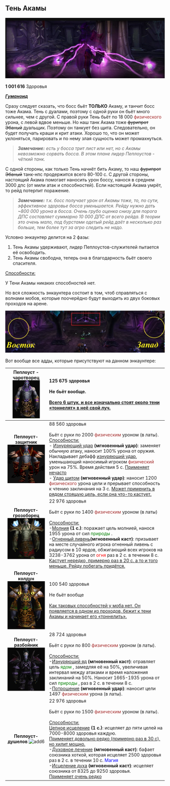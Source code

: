 ## Тень Акамы ##

![Ten](/img/Ten'Akami1.png)  

**1 001 616** Здоровья

<em><u><b>Гуманоид</b></u></em>

Сразу следует сказать, что босс бьёт **ТОЛЬКО** Акаму, и танчит босс тоже Акама. Тень с дуалами, поэтому с одной руки он бьёт много сильнее, чем с другой. С правой руки Тень бьёт по 18 000 <span style = "color:brown"> физического </span> урона, с левой вдвое меньше. Но наш танк Акама тоже ~~фурипрот Эбаный~~ дуальщик. Поэтому он танкует без щита. Следовательно, он будет получать краши и крит атаки. Хорошо то, что он может уклоняться, парировать и по нему злая сущность может промахнуться.

> ***Замечание:** есть у босса трит лист или нет, но с Акамы невозможно сорвать босса. В этом плане лидер Пеплоустов - чёткий танк.*

С одной стороны, как только Тень начнёт бить Акаму, то наш ~~фурипрот Эбаный~~ танк-нпс продержится всего 80-100 с. С другой стороны, настоящий Акама помогает наносить урон боссу, нанося в среднем 3000 дпс (от мили атак и способностей). Если настоящий Акама умрёт, то рейд потерпит поражение. 

>***Замечание:** т.к. босс получает урон от Акамы тоже, то, по сути, эффективное здоровье босса уменьшается. Рейду нужно дать ~800 000 урона в босса. Очень грубо оценка снизу для порога ДПС составляет суммарно 10 000 ДПС от всего рейда. В теории это очень мало, под бурстами одетый рейд даёт в несколько раз больше, тем более тут за агро следить не надо.*

Условно энкаунтер делится на 2 фазы: 

1. Тень Акамы удерживают, лидер Пеплоустов-служителей пытается её освободить.
2. Тень Акамы свободна, теперь она в благодарность бьёт своего спасителя.

<u>Способности:</u>

У Тени Акамы никаких способностей нет. 

Но вся сложность энкаунтера состоит в том, чтоб справляться с волнами мобов, которые поочерёдно будут выходить из двух боковых проходов на арене. 

![Teni](/img/Ten'Akami2.jpg)  

Вот вообще все адды, которые присутствуют на данном энкаунтере:

| **Пеплоуст - чаротворец** <br/> ![add1](/img/Ten'Akami_add1.png) | 125 675 здоровья  <br/><br/> Не бьёт вообще. <br/><br/> <u>Всего 6 штук, и все изначально стоят около тени «тоннелят» в неё свой луч.</u> |
|:---:|:---|
|**Пеплоуст-защитник** <br/> ![add2](/img/Ten'Akami_add2.png)| 88 560 здоровья <br/><br/> Бьёт с руки по 2000 <span style = "color:brown"> физическим </span> уроном (в латы). <br/> <u>Способности:</u> <br/> - [Изнуряющий удар](https://ru.tbc.wowhead.com/spell=41178) **(мгновенный удар)**: заменяет обычную атаку, наносит 100% урона от оружия. Накладывает дебафф [изнуряющий удар](https://ru.tbc.wowhead.com/spell=41179), уменьшающий наносимый игроком <span style = "color:brown"> физический </span> урон на 75%. Время действия 5 с. <u> Применяет нечасто </u> <br/> - [Удар щитом](https://ru.tbc.wowhead.com/spell=41180) **(мгновенный удар)**: наносит 1200 <span style = "color:brown"> физического </span> урона цели и прерывает способность к чтению заклинания на 3 с. <u> Может применить в рядом стоящую цель, если она что-то кастует. </u> |
|**Пеплоуст-грозоборец** <br/> ![add3](/img/Ten'Akami_add3.png)|22 976 здоровья <br/><br/> Бьёт с руки по 1400 <span style = "color:brown"> физическим </span> уроном (в латы) <br/><br/> <u>Способности:</u> <br/> -[Молния](https://ru.tbc.wowhead.com/spell=42024) **(1 с.)**: поражает цель молнией, нанося 1955 урона от сил <span style = "color:green"> природы </span>. <br/> -[Огненный ливень](https://ru.tbc.wowhead.com/spell=42023)**(мгновенный каст)**: призывает на месте случайного игрока огненный ливень с радиусом в 10 ярдов, обжигающий всех игроков на 3238-3762 урона от <span style = "color:red"> огня </span> раз в 2 с. в течении 8 с. <br/> <u>Кастует нередко, примерно раз в 20 с. а то и того меньше. Рейду побегать придётся. </u>|
|**Пеплоуст-колдун** ![add4](/img/Ten'Akami_add4.png)| 100 540 здоровья <br/><br/> Не бьёт вообще <br/><br/> <u> Как таковых способностей у моба нет. Он появляется в одном из проходов, бежит к тени Акамы и начинает его «тоннелить». </u> |
|**Пеплоуст-разбойник** ![add5](/img/Ten'Akami_add5.png)|28 724 здоровья <br/><br/> Бьёт с руки по 800 <span style = "color:brown"> физическим </span> уроном (в латы). <br/> <br/> <u>Способности:</u> <br/> -[Изнуряющий яд](https://ru.tbc.wowhead.com/spell=41978) **(мгновенный каст)**: отравляет цель <span style = "color:green"> ядом </span>, замедляя её на 50%, увеличивая интервал между атаками и время наложения заклинаний на 50%. Наносит 1665-1935 урона от сил <span style = "color:green"> природы </span>, раз в 2 с. в течении 8 с. <br/> -[Потрошение](https://ru.tbc.wowhead.com/spell=41177) **(мгновенный удар)**: наносит цели 1497 <span style = "color:brown"> физическим </span> урона (в латы).|
|**Пеплоуст-душелов** ![add6](/img/Ten'Akami_add6.png)|22 976 здоровья <br/><br/> Бьёт с руки по 1500 <span style = "color:brown"> физическим </span> уроном (в латы). <br/> <br/> <u>Способности:</u> <br/> [Цепное исцеление](https://ru.tbc.wowhead.com/spell=42027) **(1 с.)**: исцеляет до пяти целей на 7000-8000 здоровья каждую. <br/> <u> Применяет довольно редко (примерно раз в 30 с), но хилит мощно. </u> <br/> -[Духовное лечение](https://ru.tbc.wowhead.com/spell=42025) **(мгновенный каст)**: бафает союзника хоткой, которая исцеляет 2500 здоровья раз в 2 с. в течении 10 с. <span style = "color:blue"> Магия </span> <br/> -[Исцеление духа](https://ru.tbc.wowhead.com/spell=42317) **(мгновенный каст)**: исцеляет союзника от 8325 до 9250 здоровья. <br/> <u> Применяет очень редко </u>|


<script>var whTooltips = {colorLinks: false, iconizeLinks: true, renameLinks: true};</script>
<script src="https://wow.zamimg.com/widgets/power.js"></script>

